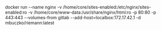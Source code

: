 docker run --name nginx -v /home/core/sites-enabled:/etc/nginx/sites-enabled:ro -v /home/core/www-data:/usr/share/nginx/html:ro -p 80:80 -p 443:443 --volumes-from gitlab --add-host=localbox:172.17.42.1 -d mbuczko/riemann:latest
